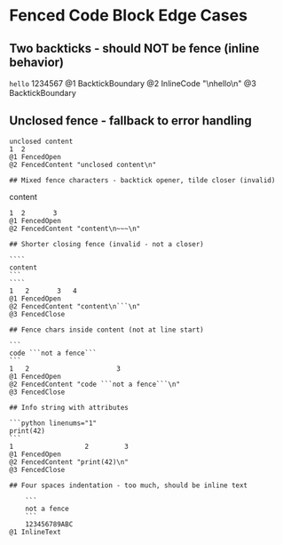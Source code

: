 # Fenced Code Block Edge Cases

## Two backticks - should NOT be fence (inline behavior)

``
hello
``
1234567
@1 BacktickBoundary
@2 InlineCode "\nhello\n"
@3 BacktickBoundary

## Unclosed fence - fallback to error handling

```
unclosed content
1  2
@1 FencedOpen
@2 FencedContent "unclosed content\n"

## Mixed fence characters - backtick opener, tilde closer (invalid)

```
content
~~~
1  2       3
@1 FencedOpen
@2 FencedContent "content\n~~~\n"

## Shorter closing fence (invalid - not a closer)

````
content
```
````
1   2       3   4
@1 FencedOpen
@2 FencedContent "content\n```\n"
@3 FencedClose

## Fence chars inside content (not at line start)

```
code ```not a fence```
```
1   2                      3
@1 FencedOpen
@2 FencedContent "code ```not a fence```\n"
@3 FencedClose

## Info string with attributes

```python linenums="1"
print(42)
```
1                  2         3
@1 FencedOpen
@2 FencedContent "print(42)\n"
@3 FencedClose

## Four spaces indentation - too much, should be inline text

    ```
    not a fence
    ```
    123456789ABC
@1 InlineText